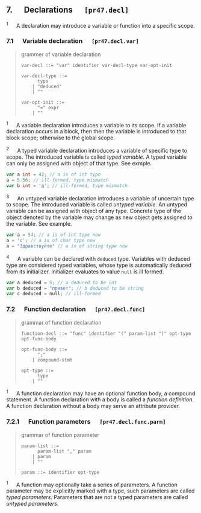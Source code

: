 ## 7. &emsp; Declarations &emsp; `[pr47.decl]`

<sup>1</sup> &emsp; A declaration may introduce a variable or function into a specific scope.

### 7.1 &emsp; Variable declaration &emsp; `[pr47.decl.var]`

> grammer of variable declaration
>
> ```plaintext
> var-decl ::= "var" identifier var-decl-type var-opt-init
>
> var-decl-type ::=
>       type
>     | "deduced"
>     | ""
>
> var-opt-init ::=
>       "=" expr
>     | ""
> ```

<sup>1</sup> &emsp; A variable declaration introduces a variable to its scope. If a variable declaration occurs in a block, then then the variable is introduced to that block scope; otherwise to the global scope.

<sup>2</sup> &emsp; A typed variable declaration introduces a variable of specific type to scope. The introduced variable is called *typed variable*. A typed variable can only be assigned with object of that type. See exmple.

```go
var a int = 42; // a is of int type
a = 5.56; // ill-formed, type mismatch
var b int = 'д'; // ill-formed, type mismatch
```

<sup>3</sup> &emsp; An untyped variable declaration introduces a variable of uncertain type to scope. The introduced variable is called *untyped variable*. An untyped variable can be assigned with object of any type. Concrete type of the object denoted by the variable may change as new object gets assigned to the variable. See example.

```go
var a = 54; // a is of int type now
a = 'c'; // a is of char type now
a = "Здравствуйте" // a is of string type now
```

<sup>4</sup> &emsp; A variable can be declared with `deduced` type. Variables with deduced type are considered typed variables, whose type is automatically deduced from its initializer. Initializer evaluates to value `null` is ill formed.

```go
var a deduced = 5; // a deduced to be int
var b deduced = "привет"; // b deduced to be string
var c deduced = null; // ill-formed
```

### 7.2 &emsp; Function declaration &emsp; `[pr47.decl.func]`

> grammar of function declaration
> 
> ```plaintext
> function-decl ::= "func" identifier "(" param-list ")" opt-type opt-func-body
> 
> opt-func-body ::= 
>       ";"
>     | compound-stmt
> 
> opt-type ::=
>       type
>     | ""
> ```

<sup>1</sup> &emsp; A function declaration may have an optional function body, a compound statement. A function declaration with a body is called a *function definition*. A function declaration without a body may serve an attribute provider.

### 7.2.1 &emsp; Function parameters &emsp; `[pr47.decl.func.parm]`

> grammar of function parameter
>
> ```plaintext
> param-list ::= 
>       param-list "," param
>     | param
>     | ""
>
> param ::= identifier opt-type
> ```

<sup>1</sup> &emsp; A function may optionally take a series of parameters. A function parameter may be explicitly marked with a type, such parameters are called *typed parameters*. Parameters that are not a typed parameters are called *untyped parameters*.
